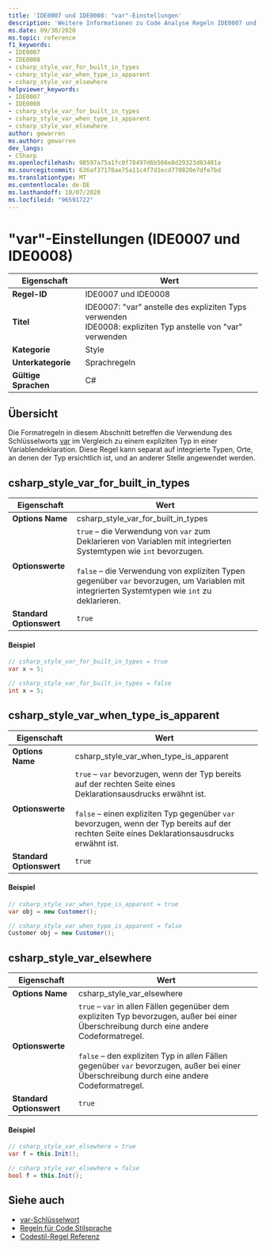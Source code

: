```yaml
---
title: 'IDE0007 und IDE0008: "var"-Einstellungen'
description: 'Weitere Informationen zu Code Analyse Regeln IDE0007 und IDE0008: "var"-Einstellungen'
ms.date: 09/30/2020
ms.topic: reference
f1_keywords:
- IDE0007
- IDE0008
- csharp_style_var_for_built_in_types
- csharp_style_var_when_type_is_apparent
- csharp_style_var_elsewhere
helpviewer_keywords:
- IDE0007
- IDE0008
- csharp_style_var_for_built_in_types
- csharp_style_var_when_type_is_apparent
- csharp_style_var_elsewhere
author: gewarren
ms.author: gewarren
dev_langs:
- CSharp
ms.openlocfilehash: 98597a75a1fc0f78497d6b566e8d29323d83401a
ms.sourcegitcommit: 636af37170ae75a11c4f7d1ecd770820e7dfe7bd
ms.translationtype: MT
ms.contentlocale: de-DE
ms.lasthandoff: 10/07/2020
ms.locfileid: "96591722"
---
```

# <a name="var-preferences-ide0007-and-ide0008"></a>"var"-Einstellungen (IDE0007 und IDE0008)

|Eigenschaft|Wert|
|-|-|
| **Regel-ID** | IDE0007 und IDE0008 |
| **Titel** | IDE0007: "var" anstelle des expliziten Typs verwenden<br/> IDE0008: expliziten Typ anstelle von "var" verwenden |
| **Kategorie** | Style |
| **Unterkategorie** | Sprachregeln |
| **Gültige Sprachen** | C# |

## <a name="overview"></a>Übersicht

Die Formatregeln in diesem Abschnitt betreffen die Verwendung des Schlüsselworts [var](../../../csharp/language-reference/keywords/var.md) im Vergleich zu einem expliziten Typ in einer Variablendeklaration. Diese Regel kann separat auf integrierte Typen, Orte, an denen der Typ ersichtlich ist, und an anderer Stelle angewendet werden.

## <a name="csharp_style_var_for_built_in_types"></a>csharp_style_var_for_built_in_types

|Eigenschaft|Wert|
|-|-|
| **Options Name** | csharp_style_var_for_built_in_types |
| **Optionswerte** | `true` – die Verwendung von `var` zum Deklarieren von Variablen mit integrierten Systemtypen wie `int` bevorzugen.<br /><br />`false` – die Verwendung von expliziten Typen gegenüber `var` bevorzugen, um Variablen mit integrierten Systemtypen wie `int` zu deklarieren. |
| **Standard Optionswert** | `true` |

#### <a name="example"></a>Beispiel

```csharp
// csharp_style_var_for_built_in_types = true
var x = 5;

// csharp_style_var_for_built_in_types = false
int x = 5;
```

## <a name="csharp_style_var_when_type_is_apparent"></a>csharp_style_var_when_type_is_apparent

|Eigenschaft|Wert|
|-|-|
| **Options Name** | csharp_style_var_when_type_is_apparent |
| **Optionswerte** | `true` – `var` bevorzugen, wenn der Typ bereits auf der rechten Seite eines Deklarationsausdrucks erwähnt ist.<br /><br />`false` – einen expliziten Typ gegenüber `var` bevorzugen, wenn der Typ bereits auf der rechten Seite eines Deklarationsausdrucks erwähnt ist. |
| **Standard Optionswert** | `true` |

#### <a name="example"></a>Beispiel

```csharp
// csharp_style_var_when_type_is_apparent = true
var obj = new Customer();

// csharp_style_var_when_type_is_apparent = false
Customer obj = new Customer();
```

## <a name="csharp_style_var_elsewhere"></a>csharp_style_var_elsewhere

|Eigenschaft|Wert|
|-|-|
| **Options Name** | csharp_style_var_elsewhere |
| **Optionswerte** | `true` – `var` in allen Fällen gegenüber dem expliziten Typ bevorzugen, außer bei einer Überschreibung durch eine andere Codeformatregel.<br /><br />`false` – den expliziten Typ in allen Fällen gegenüber `var` bevorzugen, außer bei einer Überschreibung durch eine andere Codeformatregel. |
| **Standard Optionswert** | `true` |

#### <a name="example"></a>Beispiel

```csharp
// csharp_style_var_elsewhere = true
var f = this.Init();

// csharp_style_var_elsewhere = false
bool f = this.Init();
```

## <a name="see-also"></a>Siehe auch

- [var-Schlüsselwort](../../../csharp/language-reference/keywords/var.md)
- [Regeln für Code Stilsprache](language-rules.md)
- [Codestil-Regel Referenz](index.md)
